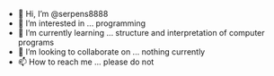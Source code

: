 - 👋 Hi, I’m @serpens8888
- 👀 I’m interested in ... programming
- 🌱 I’m currently learning ... structure and interpretation of computer programs
- 💞️ I’m looking to collaborate on ... nothing currently
- 📫 How to reach me ... please do not

<!---
serpens8888/serpens8888 is a ✨ special ✨ repository because its `README.md` (this file) appears on your GitHub profile.
You can click the Preview link to take a look at your changes.
--->
